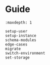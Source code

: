# Guide

```{toctree}
:maxdepth: 1

setup-user
setup-instance
schema-modules
edge-cases
migrate
switch-environment
set-storage
```
